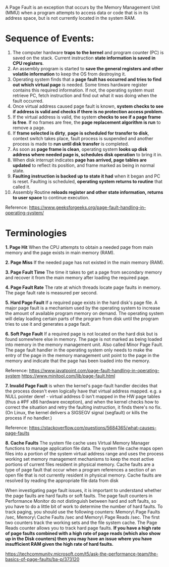 A Page Fault is an exception that occurs by the Memory Management Unit (MMU) when a program attempts to access data or code that is in its address space, but is not currently located in the system RAM.

# Sequence of Events:

1. The computer hardware **traps to the kernel** and program counter (PC) is saved on the stack. Current instruction **state information is saved in CPU registers**.
2. An assembly program is started to **save the general registers and other volatile information** to keep the OS from destroying it.
3. Operating system finds that a **page fault has occurred and tries to find out which virtual page** is needed. Some times hardware register contains this required information. If not, the operating system must retrieve PC, fetch instruction and find out what it was doing when the fault occurred.
4. Once virtual address caused page fault is known, **system checks to see if address is valid and checks if there is no protection access problem.**
5. If the virtual address is valid, the system **checks to see if a page frame is free**. If no frames are free, the **page replacement algorithm is run** to remove a page.
6. If **frame selected is dirty**, **page is scheduled for transfer to disk**, context switch takes place, fault process is suspended and another process is made to **run until disk transfer** is completed.
7. As soon as **page frame is clean**, operating system **looks up disk address where needed page is, schedules disk operation** to bring it in.
8. When disk interrupt indicates **page has arrived, page tables are updated** to reflect its position, and frame marked as being in normal state.
9. **Faulting instruction is backed up to state it had** when it began and PC is reset. Faulting is scheduled, **operating system returns to routine** that called it.
10. Assembly Routine **reloads register and other state information, returns to user space** to continue execution.

Reference: https://www.geeksforgeeks.org/page-fault-handling-in-operating-system/

# Terminologies
**1. Page Hit** When the CPU attempts to obtain a needed page from main memory and the page exists in main memory (RAM).

**2. Page Miss** If the needed page has not existed in the main memory (RAM).

**3. Page Fault Time** The time it takes to get a page from secondary memory and recover it from the main memory after loading the required page.

**4. Page Fault Rate** The rate at which threads locate page faults in memory. The page fault rate is measured per second.

**5. Hard Page Fault** If a required page exists in the hard disk's page file. A major page fault is a mechanism used by the operating system to increase the amount of available program memory on demand. The operating system will delay loading certain parts of the program from disk until the program tries to use it and generates a page fault.

**6. Soft Page Fault** If a required page is not located on the hard disk but is found somewhere else in memory. The page is not marked as being loaded into memory in the memory management unit. Also called Minor Page Fault. The page fault handler in the operating system only needs to make the entry of the page in the memory management unit point to the page in the memory and indicate that the page has been loaded into the memory.

Reference: https://www.javatpoint.com/page-fault-handling-in-operating-system
https://www.minitool.com/lib/page-fault.html

**7. Invalid Page Fault** is when the kernel's page-fault handler decides that the process doesn't even logically have that virtual address mapped. e.g. a NULL pointer deref - virtual address 0 isn't mapped in the HW page tables (thus a #PF x86 hardware exception), and when the kernel checks how to correct the situation and retry the faulting instruction, it finds there's no fix. (On Linux, the kernel delivers a SIGSEGV signal (segfault) or kills the process if no handler.)

Reference: https://stackoverflow.com/questions/5684365/what-causes-page-faults

**8. Cache Faults** The system file cache uses Virtual Memory Manager functions to manage application file data.  The system file cache maps open files into a portion of the system virtual address range and uses the process working set memory management mechanisms to keep the most active portions of current files resident in physical memory.  Cache faults are a type of page fault that occur when a program references a section of an open file that is not currently resident in physical memory.  Cache faults are resolved by reading the appropriate file data from disk

When investigating page fault issues, it is important to understand whether the page faults are hard faults or soft faults.  The page fault counters in Performance Monitor do not distinguish between hard and soft faults, so you have to do a little bit of work to determine the number of hard faults.  To track paging, you should use the following counters: Memory\ Page Faults /sec, Memory\ Cache Faults /sec and Memory\ Page Reads /sec.  The first two counters track the working sets and the file system cache.  The Page Reads counter allows you to track hard page faults.  **If you have a high rate of page faults combined with a high rate of page reads (which also show up in the Disk counters) then you may have an issue where you have insufficient RAM given the high rate of hard faults.**

https://techcommunity.microsoft.com/t5/ask-the-performance-team/the-basics-of-page-faults/ba-p/373120



